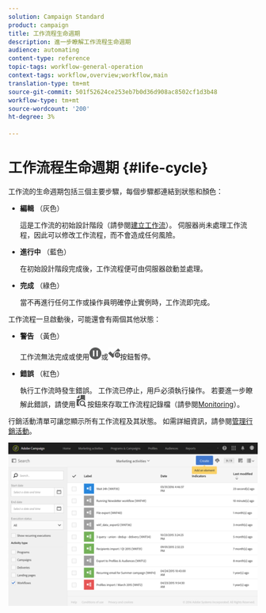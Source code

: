 ```yaml
---
solution: Campaign Standard
product: campaign
title: 工作流程生命週期
description: 進一步瞭解工作流程生命週期
audience: automating
content-type: reference
topic-tags: workflow-general-operation
context-tags: workflow,overview;workflow,main
translation-type: tm+mt
source-git-commit: 501f52624ce253eb7b0d36d908ac8502cf1d3b48
workflow-type: tm+mt
source-wordcount: '200'
ht-degree: 3%

---
```



# 工作流程生命週期 {#life-cycle}

工作流的生命週期包括三個主要步驟，每個步驟都連結到狀態和顏色：

* **編輯** （灰色）

   這是工作流的初始設計階段（請參閱[建立工作流](../../automating/using/building-a-workflow.md#creating-a-workflow)）。 伺服器尚未處理工作流程，因此可以修改工作流程，而不會造成任何風險。

* **進行中** （藍色）

   在初始設計階段完成後，工作流程便可由伺服器啟動並處理。

* **完成** （綠色）

   當不再進行任何工作或操作員明確停止實例時，工作流即完成。

工作流程一旦啟動後，可能還會有兩個其他狀態：

* **警告** （黃色）

   工作流無法完成或使用![](assets/pause_darkgrey-24px.png)或![](assets/check_pause_darkgrey-24px.png)按鈕暫停。

* **錯誤** （紅色）

   執行工作流時發生錯誤。 工作流已停止，用戶必須執行操作。 若要進一步瞭解此錯誤，請使用![](assets/printpreview_darkgrey-24px.png)按鈕來存取工作流程記錄檔（請參閱[Monitoring](../../automating/using/monitoring-workflow-execution.md)）。

行銷活動清單可讓您顯示所有工作流程及其狀態。 如需詳細資訊，請參閱[管理行銷活動](../../start/using/marketing-activities.md#about-marketing-activities)。

![](assets/wkf_execution_3.png)

